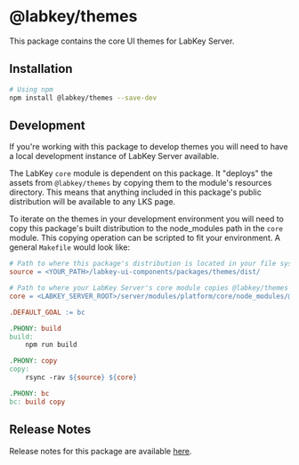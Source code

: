 # @labkey/themes

This package contains the core UI themes for LabKey Server.

## Installation

```sh
# Using npm
npm install @labkey/themes --save-dev
```

## Development

If you're working with this package to develop themes you will need to have a local development
instance of LabKey Server available.

The LabKey `core` module is dependent on this package. It "deploys" the assets from `@labkey/themes`
by copying them to the module's resources directory. This means that anything included in this package's
public distribution will be available to any LKS page.

To iterate on the themes in your development environment you will need to copy this package's built
distribution to the node_modules path in the `core` module. This copying operation can be scripted to
fit your environment. A general `Makefile` would look like:

```Makefile
# Path to where this package's distribution is located in your file system
source = <YOUR_PATH>/labkey-ui-components/packages/themes/dist/

# Path to where your LabKey Server's core module copies @labkey/themes assets
core = <LABKEY_SERVER_ROOT>/server/modules/platform/core/node_modules/@labkey/themes/dist

.DEFAULT_GOAL := bc

.PHONY: build
build:
	npm run build

.PHONY: copy
copy:
	rsync -rav ${source} ${core}

.PHONY: bc
bc: build copy
```

## Release Notes
Release notes for this package are available [here](./releaseNotes/themes.md).
